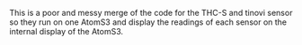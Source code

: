 This is a poor and messy merge of the code for the THC-S and tinovi sensor so they run on one AtomS3 and display the readings of each sensor on the internal display of the AtomS3.